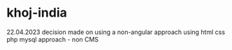 # khoj-india

22.04.2023
decision made on using a non-angular approach
using html css php mysql approach - non CMS
